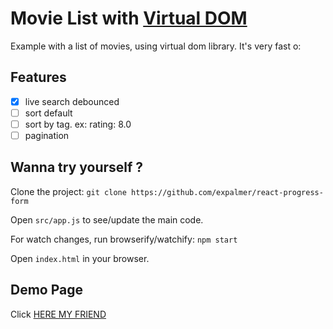 # Movie List with [Virtual DOM](https://github.com/Matt-Esch/virtual-dom)

Example with a list of movies, using virtual dom library. It's very fast o:

## Features
  - [x] live search debounced
  - [ ] sort default
  - [ ] sort by tag. ex: rating: 8.0
  - [ ] pagination

## Wanna try yourself ?

Clone the project:
``git clone https://github.com/expalmer/react-progress-form``

Open ``src/app.js`` to see/update the main code.

For watch changes, run browserify/watchify:
``npm start``

Open ``index.html`` in your browser.

## Demo Page
Click [HERE MY FRIEND](http://expalmer.github.io/movie-list-virtual-dom-example/)

